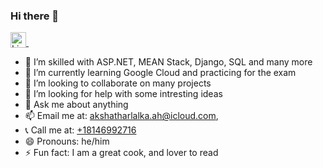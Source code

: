 ### Hi there 👋
<a href="https://www.linkedin.com/in/akshat-harlalka-8968bb1b7/m"> <img src="https://upload.wikimedia.org/wikipedia/commons/c/ca/LinkedIn_logo_initials.png" alt="LinkedIn" width="25" height="25" style="vertical-align:bottom"> </a>
&nbsp;
- 🔭 I’m skilled with ASP.NET, MEAN Stack, Django, SQL and many more
- 🌱 I’m currently learning Google Cloud and practicing for the exam
- 👯 I’m looking to collaborate on many projects
- 🤔 I’m looking for help with some intresting ideas
- 💬 Ask me about anything
- 📫 Email me at: akshatharlalka.ah@icloud.com, 
- 📞 Call me at: <a href="tel:+18146992716">+18146992716</a>
- 😄 Pronouns: he/him
- ⚡ Fun fact: I am a great cook, and lover to read
